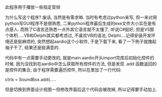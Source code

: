 此程序用于播放一些指定音频

为什么写这个程序?
废话, 当然是有需求嘛. 当时有考虑过python来写, 但一来对用python写GUI程序不是很熟悉, 二来python程序最后生成的exe文件大小实在是有点感人. 而除了C语言还熟悉一点外其它语言就不太懂了, 听说C#挺好, 但是VS那个体积.....VB和Delphi其实都考虑过, 不喜欢VB的语法, Delphi....记得安装开发环境还是挺麻烦的, 突然想起aardio这个小软件, 于是下载下来, 看了一下例子就撸起袖子干了, 结果还是挺满意的. 

代码中有一点需要手动更改的, 就是main.aardio开头import完库后初始化控件的时候. 因为没找到在aardio中怎么获取所有控件的方法, 但是发现 .add 函数返回的是控件的集合, 由于程序需要遍历控件, 所以在里加了一行代码:

ctrls = SoundBox.add(.....

但是切换到界面设计视图一但修改界面后这个代码会被改掉, 所以记得要手动加上. 



